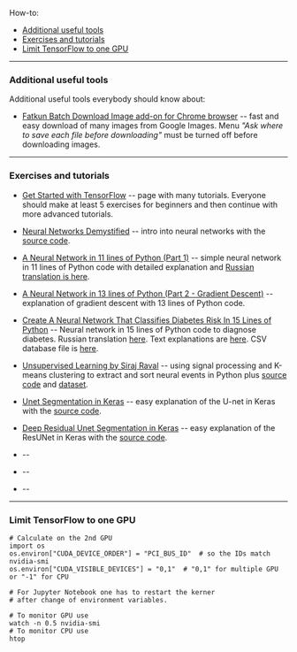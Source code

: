 How-to:
   - [Additional useful tools](#tools)
   - [Exercises and tutorials](#exercises)
   - [Limit TensorFlow to one GPU](#limit)

---
### <a name="tools" />Additional useful tools

Additional useful tools everybody should know about:

- [Fatkun Batch Download Image add-on for Chrome browser](https://chrome.google.com/webstore/detail/fatkun-batch-download-ima/nnjjahlikiabnchcpehcpkdeckfgnohf) --
fast and easy download of many images from Google Images.
Menu _"Ask where to save each file before downloading"_
must be turned off before downloading images.

---
### <a name="exercises" />Exercises and tutorials

   - [Get Started with TensorFlow](https://www.tensorflow.org/tutorials) --
   page with many tutorials. Everyone should make at least 5 exercises for beginners
   and then continue with more advanced tutorials.

   - [Neural Networks Demystified](https://www.youtube.com/playlist?list=PLiaHhY2iBX9hdHaRr6b7XevZtgZRa1PoU) --
   intro into neural networks
   with the [source code](https://github.com/stephencwelch/Neural-Networks-Demystified).

   - [A Neural Network in 11 lines of Python (Part 1)](http://iamtrask.github.io/2015/07/12/basic-python-network) --
   simple neural network in 11 lines of Python code with detailed explanation
   and [Russian translation is here](https://habr.com/ru/post/271563).

   - [A Neural Network in 13 lines of Python (Part 2 - Gradient Descent)](https://iamtrask.github.io/2015/07/27/python-network-part2) --
   explanation of gradient descent with 13 lines of Python code.

   - [Create A Neural Network That Classifies Diabetes Risk In 15 Lines of Python](https://youtu.be/T91fsaG2L0s) --
   Neural network in 15 lines of Python code to diagnose diabetes.
   Russian translation [here](file:///D:/Pavlenko/%23_%D0%9F%D1%80%D0%BE%D0%B5%D0%BA%D1%82%D1%8B/Python/2019.02.25_ML_study/2019.02.27%20Diabetes/%D0%9D%D0%B5%D0%B9%D1%80%D0%BE%D0%BD%D0%BD%D0%B0%D1%8F%20%D1%81%D0%B5%D1%82%D1%8C%20%D0%BD%D0%B0%20Python%20%D0%B2%2015%20%D1%81%D1%82%D1%80%D0%BE%D0%BA%20%D0%BA%D0%BE%D0%B4%D0%B0%20%D0%B4%D0%BB%D1%8F%20%D0%B4%D0%B8%D0%B0%D0%B3%D0%BD%D0%BE%D1%81%D1%82%D0%B8%D0%BA%D0%B8%20%D0%B4%D0%B8%D0%B0%D0%B1%D0%B5%D1%82%D0%B0.html).
   Text explanations are [here](https://www.andreagrandi.it/2018/04/14/machine-learning-pima-indians-diabetes/).
   CSV database file is [here](https://www.kaggle.com/uciml/pima-indians-diabetes-database).

   - [Unsupervised Learning by Siraj Raval](https://youtu.be/8dqdDEyzkFA) --
   using signal processing and K-means clustering to extract and sort neural events in Python plus
   [source code](https://github.com/llSourcell/spike_sorting)
   and [dataset](http://www.vis.caltech.edu/~rodri/Wave_clus/UCLA_data.zip).

   - [Unet Segmentation in Keras](https://youtu.be/M3EZS__Z_XE) --
   easy explanation of the U-net in Keras
   with the [source code](https://github.com/nikhilroxtomar/UNet-Segmentation-in-Keras-TensorFlow/blob/master/unet-segmentation.ipynb).

   - [Deep Residual Unet Segmentation in Keras](https://youtu.be/BOoBWRTpaKk) --
   easy explanation of the ResUNet in Keras
   with the [source code](https://github.com/nikhilroxtomar/Deep-Residual-Unet/blob/master/Deep%20Residual%20UNet.ipynb).

   - []() --
   
   - []() --
   
   - []() --

---
### <a name="limit" />Limit TensorFlow to one GPU

```shell
# Calculate on the 2nd GPU
import os
os.environ["CUDA_DEVICE_ORDER"] = "PCI_BUS_ID"  # so the IDs match nvidia-smi
os.environ["CUDA_VISIBLE_DEVICES"] = "0,1"  # "0,1" for multiple GPU or "-1" for CPU

# For Jupyter Notebook one has to restart the kerner
# after change of environment variables.

# To monitor GPU use
watch -n 0.5 nvidia-smi
# To monitor CPU use
htop
```

